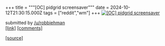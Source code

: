 +++
title = """[OC] pidgrid screensaver"""
date = 2024-10-12T21:30:15.000Z
tags = ["reddit","wm"]
+++
[![[OC] pidgrid screensaver](https://preview.redd.it/0foyoq2j8eud1.png?width=640&crop=smart&auto=webp&s=0a08eefa1632ccfa11c681b50486cf78d6148449 "[OC] pidgrid screensaver")](https://www.reddit.com/r/unixporn/comments/1g2ad0p/oc_pidgrid_screensaver/)

submitted by [/u/robbiehman](https://www.reddit.com/user/robbiehman)  
[\[link\]](https://i.redd.it/0foyoq2j8eud1.png) [\[comments\]](https://www.reddit.com/r/unixporn/comments/1g2ad0p/oc_pidgrid_screensaver/)

[[source]](https://www.reddit.com/r/unixporn/comments/1g2ad0p/oc_pidgrid_screensaver/)

